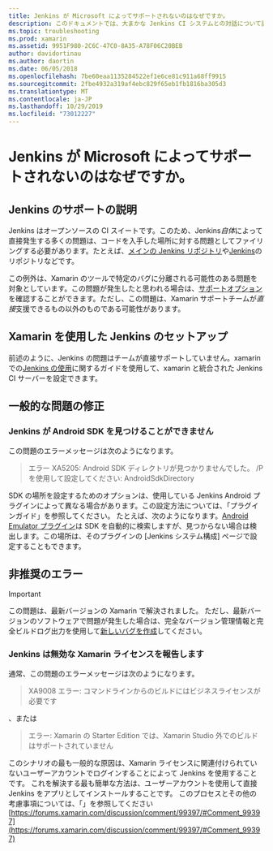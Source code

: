 ```yaml
---
title: Jenkins が Microsoft によってサポートされないのはなぜですか。
description: このドキュメントでは、大まかな Jenkins CI システムとの対話について説明します。 また、Jenkins を使用するときに発生するいくつかの一般的な問題についても説明します。
ms.topic: troubleshooting
ms.prod: xamarin
ms.assetid: 9951F980-2C6C-47C0-8A35-A78F06C20BEB
author: davidortinau
ms.author: daortin
ms.date: 06/05/2018
ms.openlocfilehash: 7be60eaa1135284522ef1e6ce81c911a68ff9915
ms.sourcegitcommit: 2fbe4932a319af4ebc829f65eb1fb1816ba305d3
ms.translationtype: MT
ms.contentlocale: ja-JP
ms.lasthandoff: 10/29/2019
ms.locfileid: "73012227"
---
```

# <a name="why-isnt-jenkins-supported-by-microsoft"></a>Jenkins が Microsoft によってサポートされないのはなぜですか。

## <a name="jenkins-support-explanation"></a>Jenkins のサポートの説明

Jenkins はオープンソースの CI スイートです。このため、Jenkins*自体*によって直接発生する多くの問題は、コードを入手した場所に対する問題としてファイリングする必要があります。たとえば、[メインの Jenkins リポジトリ](https://github.com/jenkinsci/jenkins)や[Jenkins](https://github.com/stisti/jenkins-app)のリポジトリなどです。

この例外は、Xamarin のツールで特定のバグに分離される可能性のある問題を対象としています。この問題が発生したと思われる場合は、[サポートオプション](~/cross-platform/troubleshooting/support-options.md)を確認することができます。ただし、この問題は、Xamarin サポートチームが*直接*支援できるもの以外のものである可能性があります。

## <a name="setup-jenkins-with-xamarin"></a>Xamarin を使用した Jenkins のセットアップ

前述のように、Jenkins の問題はチームが直接サポートしていません。xamarin での[Jenkins の使用](~/tools/ci/jenkins-walkthrough.md)に関するガイドを使用して、xamarin と統合された Jenkins CI サーバーを設定できます。 

## <a name="fixes-for-common-issues"></a>一般的な問題の修正

### <a name="jenkins-is-unable-to-find-the-android-sdk"></a>Jenkins が Android SDK を見つけることができません

この問題のエラーメッセージは次のようになります。

> エラー XA5205: Android SDK ディレクトリが見つかりませんでした。 /P を使用して設定してください: AndroidSdkDirectory

SDK の場所を設定するためのオプションは、使用している Jenkins Android プラグインによって異なる場合があります。この設定方法については、「プラグインガイド」を参照してください。 たとえば、次のようになります。[Android Emulator プラグイン](https://wiki.jenkins-ci.org/display/JENKINS/Android+Emulator+Plugin#AndroidEmulatorPlugin-Systemconfiguration)は SDK を自動的に検索しますが、見つからない場合は検出します。この場所は、そのプラグインの [Jenkins システム構成] ページで設定することもできます。 

## <a name="deprecated-errors"></a>非推奨のエラー

> [!IMPORTANT]
> この問題は、最新バージョンの Xamarin で解決されました。 ただし、最新バージョンのソフトウェアで問題が発生した場合は、完全なバージョン管理情報と完全ビルドログ出力を使用して[新しいバグを作成](~/cross-platform/troubleshooting/questions/howto-file-bug.md)してください。

### <a name="jenkins-reports-an-invalid-xamarin-license"></a>Jenkins は無効な Xamarin ライセンスを報告します
通常、この問題のエラーメッセージは次のようになります。

> XA9008 エラー: コマンドラインからのビルドにはビジネスライセンスが必要です

、または

> エラー: Xamarin の Starter Edition では、Xamarin Studio 外でのビルドはサポートされていません 

このシナリオの最も一般的な原因は、Xamarin ライセンスに関連付けられていないユーザーアカウントでログインすることによって Jenkins を使用することです。 これを解決する最も簡単な方法は、ユーザーアカウントを使用して直接 Jenkins をアプリとしてインストールすることです。 このプロセスとその他の考慮事項については、「」を参照してください[https://forums.xamarin.com/discussion/comment/99397/#Comment_99397](https://forums.xamarin.com/discussion/comment/99397/#Comment_99397)
